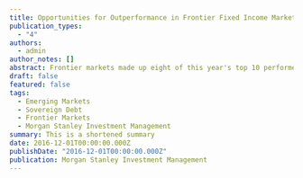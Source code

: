 ```yaml
---
title: Opportunities for Outperformance in Frontier Fixed Income Markets
publication_types:
  - "4"
authors:
  - admin
author_notes: []
abstract: Frontier markets made up eight of this year's top 10 performers in external sovereign debt. With a rebound in commodity prices from the lows at the beginning of this year, and an easing of fears about China, selected frontier markets have seen remarkable year-to-date returns. Will frontier markets continue to outperform in the year to come? Are they just proxies for commodities and China risk? In this note, we take a more systematic look at frontier markets, their role in emerging market (EM) external debt portfolios, and portfolio allocation.
draft: false
featured: false
tags:
  - Emerging Markets 
  - Sovereign Debt
  - Frontier Markets
  - Morgan Stanley Investment Management
summary: This is a shortened summary
date: 2016-12-01T00:00:00.000Z
publishDate: "2016-12-01T00:00:00.000Z"
publication: Morgan Stanley Investment Management
---
```

